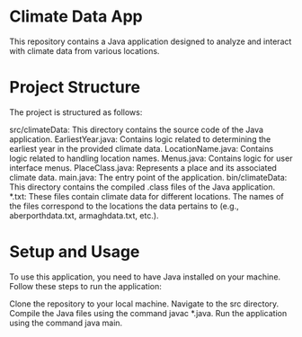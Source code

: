 # Climate Data App
This repository contains a Java application designed to analyze and interact with climate data from various locations.

# Project Structure
The project is structured as follows:

src/climateData: This directory contains the source code of the Java application.
EarliestYear.java: Contains logic related to determining the earliest year in the provided climate data.
LocationName.java: Contains logic related to handling location names.
Menus.java: Contains logic for user interface menus.
PlaceClass.java: Represents a place and its associated climate data.
main.java: The entry point of the application.
bin/climateData: This directory contains the compiled .class files of the Java application.
*.txt: These files contain climate data for different locations. The names of the files correspond to the locations the data pertains to (e.g., aberporthdata.txt, armaghdata.txt, etc.).

# Setup and Usage
To use this application, you need to have Java installed on your machine. Follow these steps to run the application:

Clone the repository to your local machine.
Navigate to the src directory.
Compile the Java files using the command javac *.java.
Run the application using the command java main.
